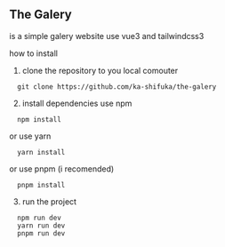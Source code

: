## The Galery

is a simple galery website use vue3 and tailwindcss3

how to install

1. clone the repository to you local comouter
```
  git clone https://github.com/ka-shifuka/the-galery
```

2. install dependencies use npm
```
  npm install
```
or use yarn
```
  yarn install
```
or use pnpm (i recomended)
```
  pnpm install
```

3. run the project
```
  npm run dev
  yarn run dev
  pnpm run dev
```
